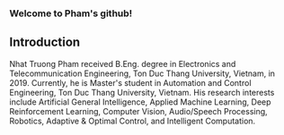 <!--
### Hi there 👋
-->
### Welcome to Pham's github! 

## Introduction
Nhat Truong Pham received B.Eng. degree in Electronics and Telecommunication Engineering, Ton Duc Thang University, Vietnam, in 2019. Currently, he is Master's student in Automation and Control Engineering, Ton Duc Thang University, Vietnam. His research interests include Artificial General Intelligence, Applied Machine Learning, Deep Reinforcement Learning, Computer Vision, Audio/Speech Processing, Robotics, Adaptive & Optimal Control, and Intelligent Computation.

<!--
**truongskyo/truongskyo** is a ✨ _special_ ✨ repository because its `README.md` (this file) appears on your GitHub profile.

Here are some ideas to get you started:

- 🔭 I’m currently working on ...
- 🌱 I’m currently learning ...
- 👯 I’m looking to collaborate on ...
- 🤔 I’m looking for help with ...
- 💬 Ask me about ...
- 📫 How to reach me: ...
- 😄 Pronouns: ...
- ⚡ Fun fact: ...
-->
